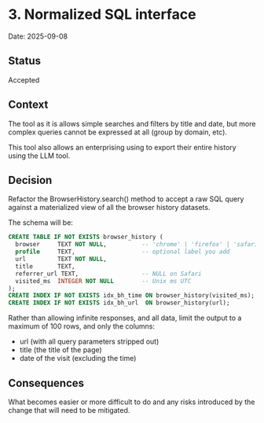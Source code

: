 # 3. Normalized SQL interface

Date: 2025-09-08

## Status

Accepted

## Context

The tool as it is allows simple searches and filters by title and date, but more complex queries cannot be expressed at all (group by domain, etc).

This tool also allows an enterprising using to export their entire history using the LLM tool.

## Decision

Refactor the BrowserHistory.search() method to accept a raw SQL query against a materialized view of all the browser history datasets.

The schema will be:

```sql
CREATE TABLE IF NOT EXISTS browser_history (
  browser     TEXT NOT NULL,          -- 'chrome' | 'firefox' | 'safari' | …
  profile     TEXT,                   -- optional label you add
  url         TEXT NOT NULL,
  title       TEXT,
  referrer_url TEXT,                  -- NULL on Safari
  visited_ms  INTEGER NOT NULL        -- Unix ms UTC
);
CREATE INDEX IF NOT EXISTS idx_bh_time ON browser_history(visited_ms);
CREATE INDEX IF NOT EXISTS idx_bh_url  ON browser_history(url);
```

Rather than allowing infinite responses, and all data, limit the output to a maximum of 100 rows, and only the columns:
- url (with all query parameters stripped out)
- title (the title of the page)
- date of the visit (excluding the time)

## Consequences

What becomes easier or more difficult to do and any risks introduced by the change that will need to be mitigated.
